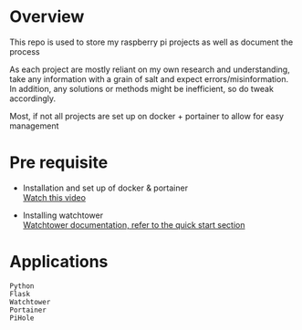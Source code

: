 # Overview
This repo is used to store my raspberry pi projects as well as document the process

As each project are mostly reliant on my own research and understanding, take any information with a grain of salt and expect errors/misinformation.\
In addition, any solutions or methods might be inefficient, so do tweak accordingly.

Most, if not all projects are set up on docker + portainer to allow for easy management

# Pre requisite
* Installation and set up of docker & portainer \
[Watch this video](https://www.youtube.com/watch?v=O7G3oatg5DA) 

* Installing watchtower \
[Watchtower documentation, refer to the quick start section](https://containrrr.dev/watchtower/)

# Applications
```
Python
Flask
Watchtower
Portainer
PiHole
```
